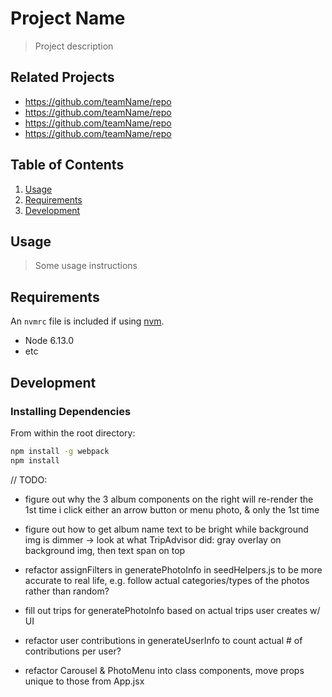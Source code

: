 # Project Name

> Project description

## Related Projects

  - https://github.com/teamName/repo
  - https://github.com/teamName/repo
  - https://github.com/teamName/repo
  - https://github.com/teamName/repo

## Table of Contents

1. [Usage](#Usage)
1. [Requirements](#requirements)
1. [Development](#development)

## Usage

> Some usage instructions

## Requirements

An `nvmrc` file is included if using [nvm](https://github.com/creationix/nvm).

- Node 6.13.0
- etc

## Development

### Installing Dependencies

From within the root directory:

```sh
npm install -g webpack
npm install
```
// TODO:
- figure out why the 3 album components on the right will re-render the 1st time i click either an arrow button or menu photo, & only the 1st time
- figure out how to get album name text to be bright while background img is dimmer -> look at what TripAdvisor did: gray overlay on background img, then text span on top

- refactor assignFilters in generatePhotoInfo in seedHelpers.js to be more accurate to real life, e.g. follow actual categories/types of the photos rather than random?
- fill out trips for generatePhotoInfo based on actual trips user creates w/ UI
- refactor user contributions in generateUserInfo to count actual # of contributions per user?
- refactor Carousel & PhotoMenu into class components, move props unique to those from App.jsx